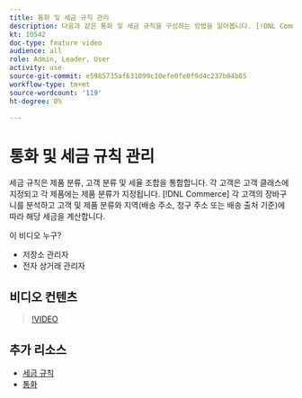 ```yaml
---
title: 통화 및 세금 규칙 관리
description: 다음과 같은 통화 및 세금 규칙을 구성하는 방법을 알아봅니다. [!DNL Commerce] 는 고객 및 제품 분류에 따라 적절한 세금을 계산하는 데 사용합니다.
kt: 10542
doc-type: feature video
audience: all
role: Admin, Leader, User
activity: use
source-git-commit: e5985735af631099c10efe0fe0f9d4c237b04b85
workflow-type: tm+mt
source-wordcount: '119'
ht-degree: 0%

---
```


# 통화 및 세금 규칙 관리

세금 규칙은 제품 분류, 고객 분류 및 세율 조합을 통합합니다. 각 고객은 고객 클래스에 지정되고 각 제품에는 제품 분류가 지정됩니다. [!DNL Commerce] 각 고객의 장바구니를 분석하고 고객 및 제품 분류와 지역(배송 주소, 청구 주소 또는 배송 출처 기준)에 따라 해당 세금을 계산합니다.

이 비디오 누구?

- 저장소 관리자
- 전자 상거래 관리자

## 비디오 컨텐츠

>[!VIDEO](https://video.tv.adobe.com/v/343657?quality=12&learn=on)

## 추가 리소스

- [세금 규칙](https://docs.magento.com/user-guide/tax/tax-rules.html)
- [통화](https://docs.magento.com/user-guide/stores/currency.html)
